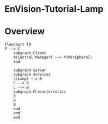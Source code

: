 # EnVision-Tutorial-Lamp
 
# Overview

```mermaid
flowchart TD
P --> C
    subgraph Client
    A(Central Manager) --> P(Peripheral)
    end

    subgraph Server
    subgraph Services
    C(Lamp) --> R
    C --> G
    C --> B
    subgraph Characteristics
    R
    G
    B
    end
    end
    end
```
